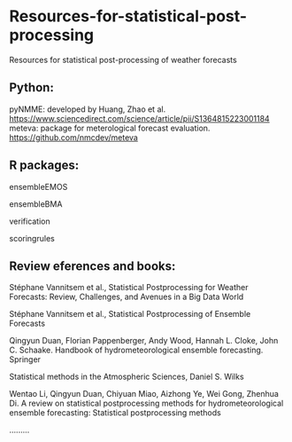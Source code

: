 # Resources-for-statistical-post-processing
Resources for statistical post-processing of weather forecasts
## Python:
pyNMME: developed by Huang, Zhao et al. https://www.sciencedirect.com/science/article/pii/S1364815223001184
meteva: package for meterological forecast evaluation. https://github.com/nmcdev/meteva


## R packages:
ensembleEMOS

ensembleBMA

verification

scoringrules

## Review eferences and books:
Stéphane Vannitsem et al., Statistical Postprocessing for Weather Forecasts: Review, Challenges, and Avenues in a Big Data World

Stéphane Vannitsem et al., Statistical Postprocessing of Ensemble Forecasts 

Qingyun Duan, Florian Pappenberger, Andy Wood, Hannah L. Cloke, John C. Schaake. Handbook of hydrometeorological ensemble forecasting. Springer

Statistical methods in the Atmospheric Sciences, Daniel S. Wilks

Wentao Li, Qingyun Duan, Chiyuan Miao, Aizhong Ye, Wei Gong, Zhenhua Di. A review on statistical postprocessing methods for hydrometeorological ensemble forecasting: Statistical postprocessing methods

.........
